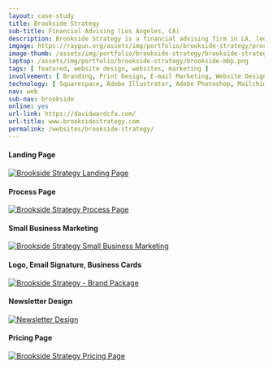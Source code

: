```yaml
---
layout: case-study
title: Brookside Strategy
sub-title: Financial Advising (Los Angeles, CA)
description: Brookside Strategy is a financial advising firm in LA, led by David Ward, CFA. David needed a full branding package including logo design, visual identity, e-mail marketing templates, business cards, and a Squarespace redesign. I curated photographs and incorporated design elements to align with their craftsman-like approach to financial services.
imgage: https://raygun.org/assets/img/portfolio/brookside-strategy/process-page.jpg
image-thumb: /assets/img/portfolio/brookside-strategy/brookside-strategy-thumb.jpg
laptop: /assets/img/portfolio/brookside-strategy/brookside-mbp.png
tags: [ featured, website design, websites, marketing ]
involvement: [ Branding, Print Design, E-mail Marketing, Website Design, Content Strategy ]
technology: [ Squarespace, Adobe Illustrator, Adobe Photoshop, Mailchimp ]
nav: web
sub-nav: brookside
online: yes
url-link: https://davidwardcfa.com/
url-title: www.brooksidestrategy.com
permalink: /websites/brookside-strategy/
---
```

<div class="container-fluid brookside bg-white">
<div class="container-fluid">
  <div class="row py-5" id="trigger-4">
        <div class="col-lg-4 mt-5" data-aos="fade-up" data-aos-once="true" data-aos-anchor="#trigger-4" data-aos-duration="400">
            <h4 class="brookside">Landing Page</h4>
            <a href="/assets/img/portfolio/brookside-strategy/landing-page.jpg" class="glightboxGallery"><img src="/assets/img/portfolio/brookside-strategy/landing-page.jpg" alt="Brookside Strategy Landing Page" class="img-fluid cursor-zoom border border-5"></a> 
        </div>
        <div class="col-lg-4 mt-5" data-aos="fade-up" data-aos-once="true" data-aos-anchor="#trigger-4" data-aos-duration="800">
            <h4 class="brookside">Process Page</h4>
            <a href="/assets/img/portfolio/brookside-strategy/process-page.jpg" class="glightboxGallery"><img src="/assets/img/portfolio/brookside-strategy/process-page.jpg" alt="Brookside Strategy Process Page" class="img-fluid cursor-zoom border border-5"></a> 
        </div>
        <div class="col-lg-4 mt-5" data-aos="fade-up" data-aos-once="true" data-aos-anchor="#trigger-4" data-aos-duration="1200">
            <h4 class="brookside">Small Business Marketing</h4>
            <a href="/assets/img/portfolio/brookside-strategy/market-page.jpg" class="glightboxGallery"><img src="/assets/img/portfolio/brookside-strategy/market-page.jpg" alt="Brookside Strategy Small Business Marketing" class="img-fluid cursor-zoom border border-5"></a>
        </div>
    </div>
  </div>
  <div class="container">
    <div class="row align-items-top gx-0 py-5 text-center" data-aos="fade-up">
      <h4 class="brookside text-center">Logo, Email Signature, Business Cards</h4>
      <div class="col-lg-10 mx-auto">  
        <a href="/assets/img/portfolio/brookside-strategy/brand-package.jpg" class="glightboxGallery"><img src="/assets/img/portfolio/brookside-strategy/brand-package.jpg" class="img-fluid cursor-zoom" alt="Brookside Strategy - Brand Package"></a>
      </div>  
    </div>
    <div class="row py-5" id="trigger-6">
      <div class="col-lg-6 col-md-12" data-aos="fade-up" data-aos-once="true" data-aos-anchor="#trigger-6" data-aos-duration="400">
        <h4 class="brookside text-center">Newsletter Design</h4>
        <a href="/assets/img/portfolio/brookside-strategy/brookside-newsletter.png" class="glightboxGallery"><img src="/assets/img/portfolio/brookside-strategy/brookside-newsletter.png" alt="Newsletter Design" class="img-fluid cursor-zoom mb-5"></a> 
      </div>
      <div class="col-lg-6 col-md-12" data-aos="fade-up" data-aos-once="true" data-aos-anchor="#trigger-6" data-aos-duration="800">
        <h4 class="brookside">Pricing Page</h4>
        <a href="/assets/img/portfolio/brookside-strategy/pricing-page.jpg" class="glightboxGallery"><img src="/assets/img/portfolio/brookside-strategy/pricing-page.jpg" alt="Brookside Strategy Pricing Page" class="img-fluid cursor-zoom border border-5"></a> 
      </div>
    </div>
</div>
